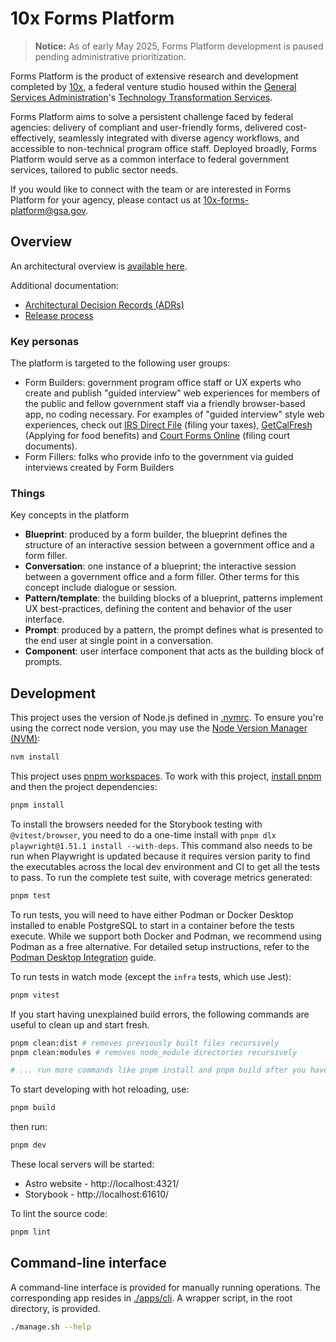 # 10x Forms Platform

> **Notice:**
> As of early May 2025, Forms Platform development is paused pending administrative prioritization.

Forms Platform is the product of extensive research and development completed by [10x](https://10x.gsa.gov/), a federal venture studio housed within the [General Services Administration](https://www.gsa.gov/)'s [Technology Transformation Services](https://tts.gsa.gov/).

Forms Platform aims to solve a persistent challenge faced by federal agencies: delivery of compliant and user-friendly forms, delivered cost-effectively, seamlessly integrated with diverse agency workflows, and accessible to non-technical program office staff. Deployed broadly, Forms Platform would serve as a common interface to federal government services, tailored to public sector needs.

If you would like to connect with the team or are interested in Forms Platform for your agency, please contact us at [10x-forms-platform@gsa.gov](mailto:10x-forms-platform@gsa.gov).

## Overview

An architectural overview is [available here](documents/architecture.md).

Additional documentation:

- [Architectural Decision Records (ADRs)](./documents/adr/)
- [Release process](./documents/release-process.md)

### Key personas

The platform is targeted to the following user groups:

- Form Builders: government program office staff or UX experts who create and publish "guided interview" web experiences for members of the public and fellow government staff via a friendly browser-based app, no coding necessary. For examples of "guided interview" style web experiences, check out [IRS Direct File](https://coforma.io/case-studies/irs-direct-file#results) (filing your taxes), [GetCalFresh](https://codeforamerica.org/news/overcoming-barriers-setting-expectations-for-calfresh-eligibility/) (Applying for food benefits) and [Court Forms Online](https://courtformsonline.org/) (filing court documents).
- Form Fillers: folks who provide info to the government via guided interviews created by Form Builders

### Things

Key concepts in the platform

- **Blueprint**: produced by a form builder, the blueprint defines the structure of an interactive session between a government office and a form filler.
- **Conversation**: one instance of a blueprint; the interactive session between a government office and a form filler. Other terms for this concept include dialogue or session.
- **Pattern/template**: the building blocks of a blueprint, patterns implement UX best-practices, defining the content and behavior of the user interface.
- **Prompt**: produced by a pattern, the prompt defines what is presented to the end user at single point in a conversation.
- **Component**: user interface component that acts as the building block of prompts.

## Development

This project uses the version of Node.js defined in [.nvmrc](./nvmrc). To ensure you're using the correct node version, you may use the [Node Version Manager (NVM)](https://github.com/nvm-sh/nvm):

```bash
nvm install
```

This project uses [pnpm workspaces](https://pnpm.io/workspaces). To work with this project, [install pnpm](https://pnpm.io/installation) and then the project dependencies:

```bash
pnpm install
```

To install the browsers needed for the Storybook testing with `@vitest/browser`, you need to do a one-time install with `pnpm dlx playwright@1.51.1 install --with-deps`. This command also needs to be run when Playwright is updated because it requires version parity to find the executables across the local dev environment and CI to get all the tests to pass. To run the complete test suite, with coverage metrics generated:

```bash
pnpm test
```

To run tests, you will need to have either Podman or Docker Desktop installed to enable PostgreSQL to start in a container before the tests execute. While we support both Docker and Podman, we recommend using Podman as a free alternative. For detailed setup instructions, refer to the [Podman Desktop Integration](./documents/podman-integration.md) guide.

To run tests in watch mode (except the `infra` tests, which use Jest):

```bash
pnpm vitest
```

If you start having unexplained build errors, the following commands are useful to clean up and start fresh.

```bash
pnpm clean:dist # removes previously built files recursively
pnpm clean:modules # removes node_module directories recursively

# ... run more commands like pnpm install and pnpm build after you have run these
```

To start developing with hot reloading, use:

```bash
pnpm build
```

then run:

```bash
pnpm dev
```

These local servers will be started:

- Astro website - http://localhost:4321/
- Storybook - http://localhost:61610/

To lint the source code:

```bash
pnpm lint
```

## Command-line interface

A command-line interface is provided for manually running operations. The corresponding app resides in [./apps/cli](./apps/cli). A wrapper script, in the root directory, is provided.

```bash
./manage.sh --help
```
